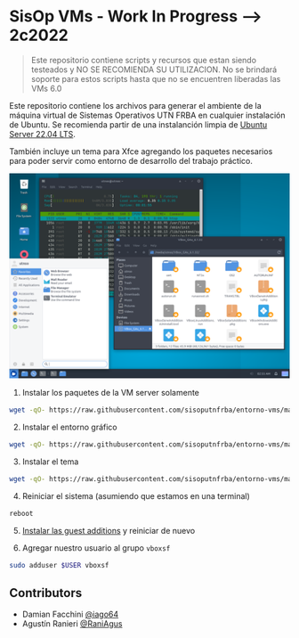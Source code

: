 # SisOp VMs - Work In Progress --> 2c2022

> Este repositorio contiene scripts y recursos que estan siendo testeados y NO SE RECOMIENDA SU UTILIZACION. No se brindará soporte para estos scripts hasta que no se encuentren liberadas las VMs 6.0

Este repositorio contiene los archivos para generar el ambiente de la máquina virtual de Sistemas Operativos UTN FRBA en cualquier instalación de Ubuntu. Se recomienda partir de una instalanción limpia de [Ubuntu Server 22.04 LTS](https://ubuntu.com/download/server).

También incluye un tema para Xfce agregando los paquetes necesarios para poder servir como entorno de desarrollo del trabajo práctico.

![result](.img/result.png)

1. Instalar los paquetes de la VM server solamente

```bash
wget -qO- https://raw.githubusercontent.com/sisoputnfrba/entorno-vms/main/base-server.sh | bash -x
```

2. Instalar el entorno gráfico

```bash
wget -qO- https://raw.githubusercontent.com/sisoputnfrba/entorno-vms/main/interfaz-grafica.sh | bash -x
```

3. Instalar el tema

```bash
wget -qO- https://raw.githubusercontent.com/sisoputnfrba/entorno-vms/main/theme.sh | bash -x
```

4. Reiniciar el sistema (asumiendo que estamos en una terminal)
```bash
reboot
```

5. [Instalar las guest additions](https://faq.utnso.com.ar/guest-additions) y reiniciar de nuevo

6. Agregar nuestro usuario al grupo `vboxsf`

```bash
sudo adduser $USER vboxsf
```

## Contributors

- Damian Facchini [@iago64](https://github.com/iago64)
- Agustín Ranieri [@RaniAgus](https://github.com/RaniAgus)
